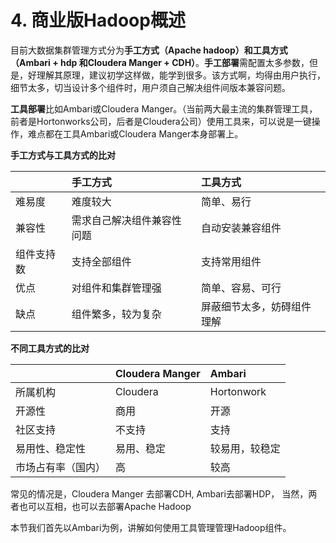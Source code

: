 # 4. 商业版Hadoop概述

目前大数据集群管理方式分为**手工方式（Apache hadoop）和工具方式（Ambari + hdp 和Cloudera Manger + CDH）**。**手工部署**需配置太多参数，但是，好理解其原理，建议初学这样做，能学到很多。该方式啊，均得由用户执行，细节太多，切当设计多个组件时，用户须自己解决组件间版本兼容问题。

**工具部署**比如Ambari或Cloudera Manger。（当前两大最主流的集群管理工具，前者是Hortonworks公司，后者是Cloudera公司）使用工具来，可以说是一键操作，难点都在工具Ambari或Cloudera Manger本身部署上。

**手工方式与工具方式的比对**

|  | 手工方式 | 工具方式 |
| :--- | :--- | :--- |
| 难易度 | 难度较大 | 简单、易行 |
| 兼容性 | 需求自己解决组件兼容性问题 | 自动安装兼容组件 |
| 组件支持数 | 支持全部组件 | 支持常用组件 |
| 优点 | 对组件和集群管理强 | 简单、容易、可行 |
| 缺点 | 组件繁多，较为复杂 | 屏蔽细节太多，妨碍组件理解 |

**不同工具方式的比对**

|  | Cloudera Manger | Ambari |
| :--- | :--- | :--- |
| 所属机构 | Cloudera | Hortonwork |
| 开源性 | 商用 | 开源 |
| 社区支持 | 不支持 | 支持 |
| 易用性、稳定性 | 易用、稳定 | 较易用，较稳定 |
| 市场占有率（国内） | 高 | 较高 |

常见的情况是，Cloudera Manger 去部署CDH, Ambari去部署HDP， 当然，两者也可以互相，也可以去部署Apache Hadoop

本节我们首先以Ambari为例，讲解如何使用工具管理管理Hadoop组件。


